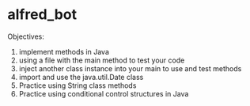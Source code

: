 # alfred_bot

Objectives:

1. implement methods in Java
2. using a file with the main method to test your code
3. inject another class instance into your main to use and test methods
4. import and use the java.util.Date class
5. Practice using String class methods
6. Practice using conditional control structures in Java

